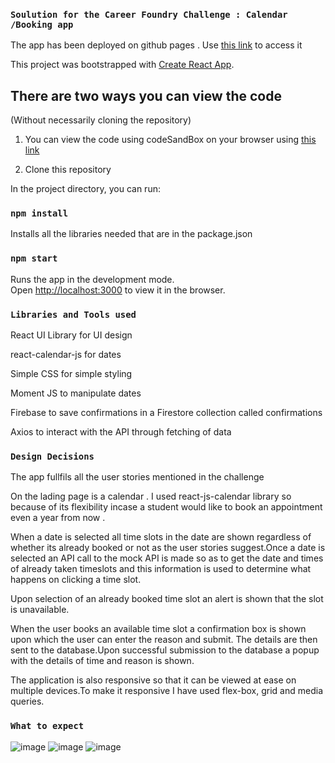 ### `Soulution for the Career Foundry Challenge : Calendar /Booking app`

The app has been deployed on github pages . Use [this link](https://julienyaware.github.io/challengeCareerFoundry/) to access it

This project was bootstrapped with [Create React App](https://github.com/facebook/create-react-app).

## There are two ways you can view the code

(Without necessarily cloning the repository)

1. You can view the code using codeSandBox on your browser using [this link](https://codesandbox.io/s/github/julienyaware/challengeCareerFoundry)

2. Clone this repository

In the project directory, you can run:

### `npm install`

Installs all the libraries needed that are in the package.json

### `npm start`

Runs the app in the development mode.\
Open [http://localhost:3000](http://localhost:3000) to view it in the browser.


### `Libraries and Tools used`

React UI Library for UI design

react-calendar-js for dates

Simple CSS for simple styling

Moment JS to manipulate dates

Firebase to save confirmations in a Firestore collection called confirmations

Axios to interact with the API through fetching of data

### `Design Decisions`

The app fullfils all the user stories mentioned in the challenge

On the lading page is a calendar . I used react-js-calendar library so because of its flexibility incase a  student would like to book an appointment even a year from now .

When a date is selected all time slots in the date are shown regardless of whether its already booked or not as the user stories suggest.Once a date is selected an API call to the mock API is made so as to get the date and times of already taken timeslots and this information is used to determine what happens on clicking a time slot.

Upon selection of an already booked time slot an alert is shown that the slot is unavailable. 

When the user books an available time slot a confirmation box is shown upon which the user can enter the reason and submit. The details are then sent to the database.Upon successful submission to the database a popup with the details of time and reason is shown.

The application is also responsive so that it can be viewed at ease on multiple devices.To make it responsive I have used flex-box, grid and media queries.


### `What to expect`

![image](https://user-images.githubusercontent.com/13431164/125536808-fab8f42e-4388-4f1f-9f6d-ee11eaadb97e.png)
![image](https://user-images.githubusercontent.com/13431164/125536854-8c455e7c-8f00-4684-80b4-1efff8b00289.png)
![image](https://user-images.githubusercontent.com/13431164/125536924-a8a44835-e231-4c30-a8a8-d0d267f38d2f.png)



